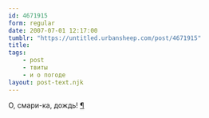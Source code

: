 ```yaml
---
id: 4671915
form: regular
date: 2007-07-01 12:17:00
tumblr: "https://untitled.urbansheep.com/post/4671915"
title:
tags:
    - post
    - твиты
    - и о погоде
layout: post-text.njk
---
```


<p>О, смари-ка, дождь! <a href="http://twitter.com/urbansheep/statuses/128955862">¶</a></p>

